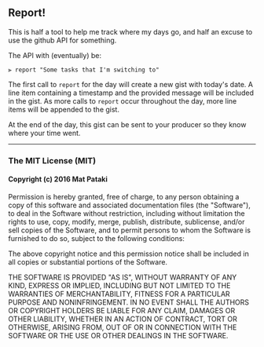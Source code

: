 ## Report!

This is half a tool to help me track where my days go, and half an excuse to use the github API for something.

The API with (eventually) be:
```shell
⫸ report "Some tasks that I'm switching to"
```
The first call to `report` for the day will create a new gist with today's date. A line item containing a timestamp and the provided message will be included in the gist. As more calls to `report` occur throughout the day, more line items will be appended to the gist.

At the end of the day, this gist can be sent to your producer so they know where your time went.

--------------------

### The MIT License (MIT)
#### Copyright (c) 2016 Mat Pataki

Permission is hereby granted, free of charge, to any person obtaining a copy of this software and associated documentation files (the "Software"), to deal in the Software without restriction, including without limitation the rights to use, copy, modify, merge, publish, distribute, sublicense, and/or sell copies of the Software, and to permit persons to whom the Software is furnished to do so, subject to the following conditions:

The above copyright notice and this permission notice shall be included in all copies or substantial portions of the Software.

THE SOFTWARE IS PROVIDED "AS IS", WITHOUT WARRANTY OF ANY KIND, EXPRESS OR IMPLIED, INCLUDING BUT NOT LIMITED TO THE WARRANTIES OF MERCHANTABILITY, FITNESS FOR A PARTICULAR PURPOSE AND NONINFRINGEMENT. IN NO EVENT SHALL THE AUTHORS OR COPYRIGHT HOLDERS BE LIABLE FOR ANY CLAIM, DAMAGES OR OTHER LIABILITY, WHETHER IN AN ACTION OF CONTRACT, TORT OR OTHERWISE, ARISING FROM, OUT OF OR IN CONNECTION WITH THE SOFTWARE OR THE USE OR OTHER DEALINGS IN THE SOFTWARE.
